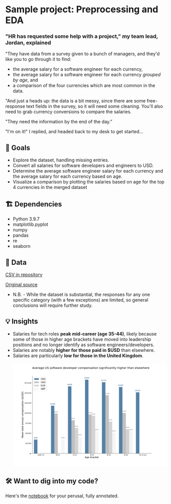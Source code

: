 # Sample project: Preprocessing and EDA

### "HR has requested some help with a project," my team lead, Jordan, explained

"They have data from a survey given to a bunch of managers, and they'd like you to go through it to find:
* the average salary for a software engineer for each currency,
* the average salary for a software engineer for each currency _grouped by age_, and
* a comparison of the four currencies which are most common in the data.

"And just a heads up: the data is a bit messy, since there are some free-response text fields in the survey, so it will need some cleaning. You'll also need to grab currency conversions to compare the salaries.

"They need the information by the end of the day."

"I'm on it!" I replied, and headed back to my desk to get started...

## 🎯 Goals
* Explore the dataset, handling missing entries.
* Convert all salaries for software developers and engineers to USD.
* Determine the average software engineer salary for each currency and the average salary for each currency based on age.
* Visualize a comparison by plotting the salaries based on age for the top 4 currencies in the merged dataset

## 🏗 Dependencies
* Python 3.9.7
* matplotlib.pyplot
* numpy
* pandas
* re
* seaborn

## 📂 Data
[CSV in repository](https://github.com/JacobTews/preprocessing_and_eda/blob/main/data/Ask%20A%20Manager%20Salary%20Survey%202021%20(Responses)%20-%20Form%20Responses%201.csv)

[Original source](https://www.askamanager.org/2021/05/look-at-24000-peoples-real-life-salaries.html)
* N.B. - While the dataset is substantial, the responses for any one specific category (with a few exceptions) are limited, so general conclusions will require further study.

## 💡 Insights
* Salaries for tech roles **peak mid-career (age 35-44)**, likely because some of those in higher age brackets have moved into leadership positions and no longer identify as software engineers/developers.
* Salaries are notably **higher for those paid in $USD** than elsewhere.
* Salaries are particularly **low for those in the United Kingdom**.
<br/><br/>
![salary bar graph](https://github.com/JacobTews/preprocessing_and_eda/blob/main/insights/compensation_visual.png?raw=true)

## 🛠 Want to dig into my code?
Here's the [notebook](https://github.com/JacobTews/preprocessing_and_eda/blob/main/preprocessing_and_eda.ipynb) for your perusal, fully annotated.
